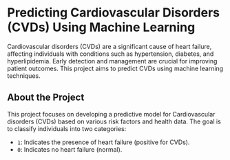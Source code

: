 

# Predicting Cardiovascular Disorders (CVDs) Using Machine Learning

Cardiovascular disorders (CVDs) are a significant cause of heart failure, affecting individuals with conditions such as hypertension, diabetes, and hyperlipidemia. Early detection and management are crucial for improving patient outcomes. This project aims to predict CVDs using machine learning techniques.

## About the Project

This project focuses on developing a predictive model for Cardiovascular disorders (CVDs) based on various risk factors and health data. The goal is to classify individuals into two categories:
- `1`: Indicates the presence of heart failure (positive for CVDs).
- `0`: Indicates no heart failure (normal).
